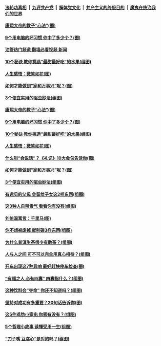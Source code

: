 ####  [法轮功真相](../../../../basic/blob/master/README.md?t=09300831) &nbsp;|&nbsp; [九评共产党](../../../../9ping.md/blob/master/README.md?t=09300831) &nbsp;|&nbsp; [解体党文化](../../../../jtdwh.md/blob/master/README.md?t=09300831)  &nbsp;|&nbsp; [共产主义的终极目的](../../../../gczydzjmd.md/blob/master/README.md?t=09300831) &nbsp;|&nbsp; [魔鬼在统治我们的世界](../../../../mgztzwmdsj.md/blob/master/README.md?t=09300831) 

#### [康熙大帝的教子“心法”(图)](../pages/p8/1017792.md?t=09300831) 

#### [9个用电脑的坏习惯 你中了多少个？(图)](../pages/p8/1017890.md?t=09300831) 

#### [油管热门频道 翻墙必看视频 新闻](http://209.250.226.216:81/youtube.html?09300831)

#### [10个秘诀 教你挑选“最甜最好吃”的水果(组图)](../pages/p8/1017849.md?t=09300831) 

#### [人生感悟：微笑如花(图)](../pages/p8/1017793.md?t=09300831) 

#### [如何才能做到“家和万事兴”呢？(图)](../pages/p8/1017784.md?t=09300831) 

#### [3个便宜实用的驱虫妙法(组图)](../pages/p8/1017741.md?t=09300831) 

#### [康熙大帝的教子“心法”(图)](../pages/p8/1017792.md?t=09300831) 

#### [9个用电脑的坏习惯 你中了多少个？(图)](../pages/p8/1017890.md?t=09300831) 

#### [10个秘诀 教你挑选“最甜最好吃”的水果(组图)](../pages/p8/1017849.md?t=09300831) 

#### [人生感悟：微笑如花(图)](../pages/p8/1017793.md?t=09300831) 

#### [什么叫“会说话”？《礼记》10大金句告诉你(图)](../pages/p8/1017817.md?t=09300831) 

#### [如何才能做到“家和万事兴”呢？(图)](../pages/p8/1017784.md?t=09300831) 

#### [3个便宜实用的驱虫妙法(组图)](../pages/p8/1017741.md?t=09300831) 

#### [有远见的父母 会留给子女这2样东西(组图)](../pages/p8/1017315.md?t=09300831) 

#### [这3种人自带贵气 看看你有没有(组图)](../pages/p8/1017516.md?t=09300831) 

#### [刘伯温寓言：千里马(图)](../pages/p8/1013110.md?t=09300831) 

#### [你不想被废掉 就别碰3样东西(组图)](../pages/p8/1017319.md?t=09300831) 

#### [为什么普洱生茶很少有散茶？(组图)](../pages/p8/1017321.md?t=09300831) 

#### [人与人之间 可不可以完全用真心相待？(组图)](../pages/p8/1017580.md?t=09300831) 

#### [开车出现这7种异响 最好赶快停车检查(图)](../pages/p8/1017514.md?t=09300831) 

#### [“有福之人 必有四寡” 四寡指什么？(组图)](../pages/p8/1016911.md?t=09300831) 

#### [这种饮料会“夺命” 你还不知道吗？(组图)](../pages/p8/1017515.md?t=09300831) 

#### [坚持对成功有多重要？20句话告诉你(图)](../pages/p8/1017407.md?t=09300831) 

#### [这5件鸡肋小家电 你家有没有？(组图)](../pages/p8/1017449.md?t=09300831) 

#### [5个哲理小故事 读懂受用一生(组图)](../pages/p8/1017189.md?t=09300831) 

#### [“刀子嘴 豆腐心”是对的吗？(组图)](../pages/p8/1017310.md?t=09300831) 

<img src='http://gfw-breaker.win/goodnews/indexes/p8.md' width='0px' height='0px'/>
